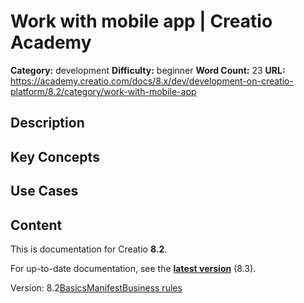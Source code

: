 # Work with mobile app | Creatio Academy

**Category:** development **Difficulty:** beginner **Word Count:** 23 **URL:**
https://academy.creatio.com/docs/8.x/dev/development-on-creatio-platform/8.2/category/work-with-mobile-app

## Description

## Key Concepts

## Use Cases

## Content

This is documentation for Creatio **8.2**.

For up-to-date documentation, see the
**[latest version](/docs/8.x/dev/development-on-creatio-platform/getting-started/development-recommendations)**
(8.3).

Version:
8.2[Basics](/docs/8.x/dev/development-on-creatio-platform/8.2/category/basics)[Manifest](/docs/8.x/dev/development-on-creatio-platform/8.2/category/manifest)[Business rules](/docs/8.x/dev/development-on-creatio-platform/8.2/category/business-rules)
